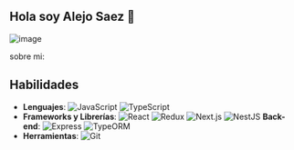 ## Hola soy Alejo Saez 👋

![image](https://github.com/alejosaez/alejosaez/assets/139475797/cb31d046-eccf-4620-ae20-393f76ebdb1c)

sobre mi:

## Habilidades
- **Lenguajes**: ![JavaScript](https://img.shields.io/badge/-JavaScript-yellow) ![TypeScript](https://img.shields.io/badge/-TypeScript-blue)
- **Frameworks y Librerías**: ![React](https://img.shields.io/badge/-React-blue) ![Redux](https://img.shields.io/badge/-Redux-purple) ![Next.js](https://img.shields.io/badge/-Next.js-black) ![NestJS](https://img.shields.io/badge/-NestJS-red)
**Back-end**: ![Express](https://img.shields.io/badge/-Express-lightgrey) ![TypeORM](https://img.shields.io/badge/-TypeORM-orange)
- **Herramientas**: ![Git](https://img.shields.io/badge/-Git-orange) 

